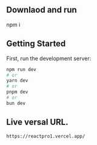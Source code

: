 ## Downlaod and run

npm i



## Getting Started

First, run the development server:

```bash
npm run dev
# or
yarn dev
# or
pnpm dev
# or
bun dev
```

## Live versal  URL.
    https://reactpro1.vercel.app/